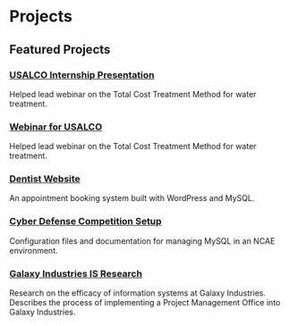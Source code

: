 # Projects


## Featured Projects
### [USALCO Internship Presentation](https://1drv.ms/p/c/9116f1c401b90be8/QegLuQHE8RYggJEvdwAAAAAAoH4InP2H3_nrPA)
Helped lead webinar on the Total Cost Treatment Method for water treatment.

### [Webinar for USALCO](https://www.youtube.com/watch?v=rIiR038yl0Q)
Helped lead webinar on the Total Cost Treatment Method for water treatment.

### [Dentist Website](https://github.com/shunter2025/dentist-website)
An appointment booking system built with WordPress and MySQL.

### [Cyber Defense Competition Setup](https://github.com/shunter2025/cyber-defense-setup)
Configuration files and documentation for managing MySQL in an NCAE environment.

### [Galaxy Industries IS Research](https://raw.githubusercontent.com/shunter2025/Galaxy-Industries/refs/heads/main/Galaxy%20Industries.zip)
Research on the efficacy of information systems at Galaxy Industries. Describes the process of implementing a Project Management Office into Galaxy Industries.



